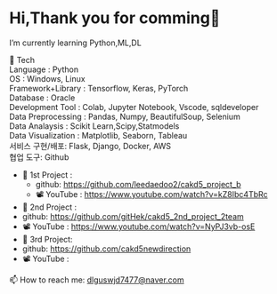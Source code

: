 # Hi,Thank you for comming👋
I’m currently learning Python,ML,DL

   🌱 Tech  
    Language : Python   
    OS : Windows, Linux  
    Framework+Library : Tensorflow, Keras, PyTorch  
    Database : Oracle  
    Development Tool : Colab, Jupyter Notebook, Vscode, sqldeveloper  
    Data Preprocessing : Pandas, Numpy, BeautifulSoup, Selenium  
    Data Analaysis : Scikit Learn,Scipy,Statmodels  
    Data Visualization : Matplotlib, Seaborn, Tableau  
    서비스 구현/배포: Flask, Django, Docker, AWS   
    협업 도구: Github  
    
   
 - 💬 1st Project :
   -    github:  https://github.com/leedaedoo2/cakd5_project_b 
   -   📽️ YouTube :  https://www.youtube.com/watch?v=kZ8Ibc4TbRc 
-   💬 2nd Project : 
  -   github: https://github.com/gitHek/cakd5_2nd_project_2team 
  -   📽️ YouTube : https://www.youtube.com/watch?v=NyPJ3vb-osE 
-  💬 3rd Project:  
  - github: https://github.com/cakd5newdirection
  -  📽️ YouTube : 

    
    

    
 📫 How to reach me: dlguswjd7477@naver.com
<!--
**hyunjung28/hyunjung28** is a ✨ _special_ ✨ repository because its `README.md` (this file) appears on your GitHub profile.

Here are some ideas to get you started:

- 🔭 I’m currently working on ...
- 🌱 
- 👯 I’m looking to collaborate on ...
- 🤔 I’m looking for help with ...
- 
- 📫 How to reach me: dlguswjd7477@naver.com
- 😄 Pronouns: ...
- ⚡ Fun fact: ...
-->
